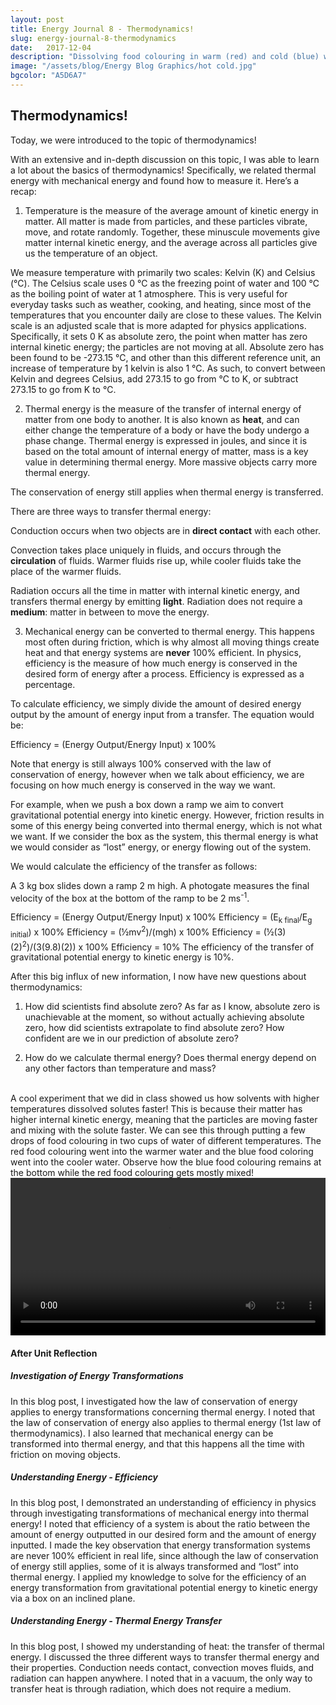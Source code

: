 ```yaml
---
layout: post
title: Energy Journal 8 - Thermodynamics! 
slug: energy-journal-8-thermodynamics
date:   2017-12-04
description: "Dissolving food colouring in warm (red) and cold (blue) water! The warm water's colouring is much more uniform than the cold water's colouring."
image: "/assets/blog/Energy Blog Graphics/hot cold.jpg"
bgcolor: "A5D6A7"
---
```


## Thermodynamics!

Today, we were introduced to the topic of thermodynamics!

With an extensive and in-depth discussion on this topic, I was able to learn a lot about the basics of thermodynamics! Specifically, we related thermal energy with mechanical energy and found how to measure it. Here’s a recap:

1) Temperature is the measure of the average amount of kinetic energy in matter. All matter is made from particles, and these particles vibrate, move, and rotate randomly. Together, these minuscule movements give matter internal kinetic energy, and the average across all particles give us the temperature of an object.

We measure temperature with primarily two scales: Kelvin (K) and Celsius (℃). The Celsius scale uses 0 ℃ as the freezing point of water and 100 ℃ as the boiling point of water at 1 atmosphere. This is very useful for everyday tasks such as weather, cooking, and heating, since most of the temperatures that you encounter daily are close to these values. The Kelvin scale is an adjusted scale that is more adapted for physics applications. Specifically, it sets 0 K as absolute zero, the point when matter has zero internal kinetic energy; the particles are not moving at all. Absolute zero has been found to be -273.15 ℃, and other than this different reference unit, an increase of temperature by 1 kelvin is also 1 ℃. As such, to convert between Kelvin and degrees Celsius, add 273.15 to go from ℃ to K, or subtract 273.15 to go from K to ℃.

2) Thermal energy is the measure of the transfer of internal energy of matter from one body to another. It is also known as <strong>heat</strong>, and can either change the temperature of a body or have the body undergo a phase change. Thermal energy is expressed in joules, and since it is based on the total amount of internal energy of matter, mass is a key value in determining thermal energy. More massive objects carry more thermal energy. 

The conservation of energy still applies when thermal energy is transferred.

There are three ways to transfer thermal energy:

Conduction occurs when two objects are in <strong>direct contact</strong> with each other.

Convection takes place uniquely in fluids, and occurs through the <strong>circulation</strong> of fluids. Warmer fluids rise up, while cooler fluids take the place of the warmer fluids.

Radiation occurs all the time in matter with internal kinetic energy, and transfers thermal energy by emitting <strong>light</strong>. Radiation does not require a <strong>medium</strong>: matter in between to move the energy.

3) Mechanical energy can be converted to thermal energy. This happens most often during friction, which is why almost all moving things create heat and that energy systems are <strong>never</strong> 100% efficient. In physics, efficiency is the measure of how much energy is conserved in the desired form of energy after a process. Efficiency is expressed as a percentage. 

To calculate efficiency, we simply divide the amount of desired energy output by the amount of energy input from a transfer. The equation would be:

Efficiency = (Energy Output/Energy Input) x 100%

Note that energy is still always 100% conserved with the law of conservation of energy, however when we talk about efficiency, we are focusing on how much energy is conserved in the way we want. 

For example, when we push a box down a ramp we aim to convert gravitational potential energy into kinetic energy. However, friction results in some of this energy being converted into thermal energy, which is not what we want. If we consider the box as the system, this thermal energy is what we would consider as “lost” energy, or energy flowing out of the system.

We would calculate the efficiency of the transfer as follows:

A 3 kg box slides down a ramp 2 m high. A photogate measures the final velocity of the box at the bottom of the ramp to be 2 ms<sup>-1</sup>.

Efficiency = (Energy Output/Energy Input) x 100%
Efficiency = (E<sub>k final</sub>/E<sub>g initial</sub>) x 100%
Efficiency = (½mv<sup>2</sup>)/(mgh) x 100%
Efficiency = (½(3)(2)<sup>2</sup>)/(3(9.8)(2)) x 100%
Efficiency = 10%
The efficiency of the transfer of gravitational potential energy to kinetic energy is 10%.

After this big influx of new information, I now have new questions about thermodynamics:

1) How did scientists find absolute zero? As far as I know, absolute zero is unachievable at the moment, so without actually achieving absolute zero, how did scientists extrapolate to find absolute zero? How confident are we in our prediction of absolute zero?

2) How do we calculate thermal energy? Does thermal energy depend on any other factors than temperature and mass?

<br>
A cool experiment that we did in class showed us how solvents with higher temperatures dissolved solutes faster! This is because their matter has higher internal kinetic energy, meaning that the particles are moving faster and mixing with the solute faster. We can see this through putting a few drops of food colouring in two cups of water of different temperatures. The red food colouring went into the warmer water and the blue food coloring went into the cooler water. Observe how the blue food colouring remains at the bottom while the red food colouring gets mostly mixed!

<video controls width="100%" height="auto">
    <source src="{{ "/assets/blog/Energy Blog Graphics/food colouring video.mp4" | absolute_url }}" type="video/mp4">
</video>

<br>

#### After Unit Reflection

##### Investigation of Energy Transformations

In this blog post, I investigated how the law of conservation of energy applies to energy transformations concerning thermal energy. I noted that the law of conservation of energy also applies to thermal energy (1st law of thermodynamics). I also learned that mechanical energy can be transformed into thermal energy, and that this happens all the time with friction on moving objects.

##### Understanding Energy - Efficiency

In this blog post, I demonstrated an understanding of efficiency in physics through investigating transformations of mechanical energy into thermal energy! I noted that efficiency of a system is about the ratio between the amount of energy outputted in our desired form and the amount of energy inputted. I made the key observation that energy transformation systems are never 100% efficient in real life, since although the law of conservation of energy still applies, some of it is always transformed and “lost” into thermal energy. I applied my knowledge to solve for the efficiency of an energy transformation from gravitational potential energy to kinetic energy via a box on an inclined plane.

##### Understanding Energy - Thermal Energy Transfer

In this blog post, I showed my understanding of heat: the transfer of thermal energy. I discussed the three different ways to transfer thermal energy and their properties. Conduction needs contact, convection moves fluids, and radiation can happen anywhere. I noted that in a vacuum, the only way to transfer heat is through radiation, which does not require a medium.
